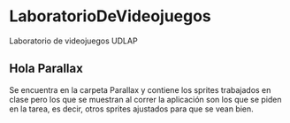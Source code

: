 # LaboratorioDeVideojuegos
 Laboratorio de videojuegos UDLAP

## Hola Parallax
Se encuentra en la carpeta Parallax y contiene los sprites trabajados en clase pero los que se muestran al correr la aplicación son los que se piden en la tarea, es decir, otros sprites ajustados para que se vean bien.
